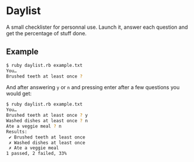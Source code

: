 Daylist
=======

A small checklister for personnal use. Launch it, answer each question and get
the percentage of stuff done.

Example
-------

```bash
$ ruby daylist.rb example.txt
You…
Brushed teeth at least once ?
```

And after answering `y` or `n` and pressing enter after a few questions you
would get:

```bash
$ ruby daylist.rb example.txt
You…
Brushed teeth at least once ? y
Washed dishes at least once ? n
Ate a veggie meal ? n
Results:
 ✔ Brushed teeth at least once
 ✗ Washed dishes at least once
 ✗ Ate a veggie meal
1 passed, 2 failed, 33%
```
